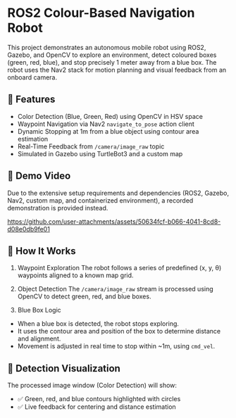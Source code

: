 # ROS2 Colour-Based Navigation Robot
This project demonstrates an autonomous mobile robot using ROS2, Gazebo, and OpenCV to explore an environment, detect coloured boxes (green, red, blue), and stop precisely 1 meter away from a blue box. The robot uses the Nav2 stack for motion planning and visual feedback from an onboard camera.

## 🚀 Features
- Color Detection (Blue, Green, Red) using OpenCV in HSV space
- Waypoint Navigation via Nav2 `navigate_to_pose` action client
- Dynamic Stopping at 1m from a blue object using contour area estimation
- Real-Time Feedback from `/camera/image_raw` topic
- Simulated in Gazebo using TurtleBot3 and a custom map

## 🎥 Demo Video
Due to the extensive setup requirements and dependencies (ROS2, Gazebo, Nav2, custom map, and containerized environment), a recorded demonstration is provided instead.

https://github.com/user-attachments/assets/50634fcf-b066-4041-8cd8-d08e0db9fe01

## 🤖 How It Works
1. Waypoint Exploration
The robot follows a series of predefined (x, y, θ) waypoints aligned to a known map grid.

2. Object Detection
The `/camera/image_raw` stream is processed using OpenCV to detect green, red, and blue boxes.

3. Blue Box Logic
- When a blue box is detected, the robot stops exploring.
- It uses the contour area and position of the box to determine distance and alignment.
- Movement is adjusted in real time to stop within ~1m, using `cmd_vel`.

## 📸 Detection Visualization
The processed image window (Color Detection) will show:
- ✅ Green, red, and blue contours highlighted with circles
- ✅ Live feedback for centering and distance estimation
